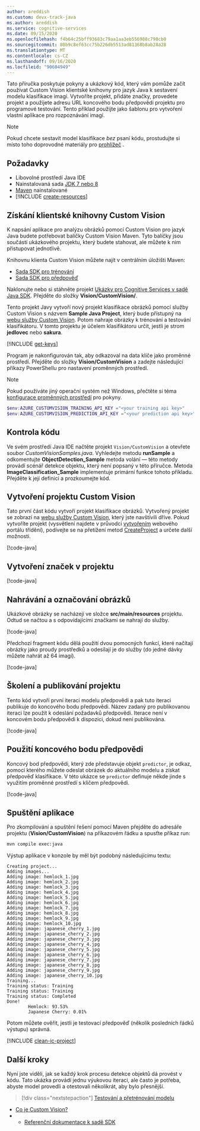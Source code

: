 ```yaml
---
author: areddish
ms.custom: devx-track-java
ms.author: areddish
ms.service: cognitive-services
ms.date: 09/15/2020
ms.openlocfilehash: f4b64c25bff93683c79aa1aa3eb556988c798cb0
ms.sourcegitcommit: 80b9c8ef63cc75b226db5513ad81368b8ab28a28
ms.translationtype: MT
ms.contentlocale: cs-CZ
ms.lasthandoff: 09/16/2020
ms.locfileid: "90604949"
---
```

Tato příručka poskytuje pokyny a ukázkový kód, který vám pomůže začít používat Custom Vision klientské knihovny pro jazyk Java k sestavení modelu klasifikace imagí. Vytvoříte projekt, přidáte značky, provedete projekt a použijete adresu URL koncového bodu předpovědi projektu pro programové testování. Tento příklad použijte jako šablonu pro vytvoření vlastní aplikace pro rozpoznávání imagí.

> [!NOTE]
> Pokud chcete sestavit model klasifikace _bez_ psaní kódu, prostudujte si místo toho doprovodné materiály pro [prohlížeč](../../getting-started-build-a-classifier.md) .

## <a name="prerequisites"></a>Požadavky

- Libovolné prostředí Java IDE
- Nainstalovaná sada [JDK 7 nebo 8](https://aka.ms/azure-jdks)
- [Maven](https://maven.apache.org/) nainstalované
- [!INCLUDE [create-resources](../../includes/create-resources.md)]

## <a name="get-the-custom-vision-client-library"></a>Získání klientské knihovny Custom Vision

K napsání aplikace pro analýzu obrázků pomocí Custom Vision pro jazyk Java budete potřebovat balíčky Custom Vision Maven. Tyto balíčky jsou součástí ukázkového projektu, který budete stahovat, ale můžete k nim přistupovat jednotlivě.

Knihovnu klienta Custom Vision můžete najít v centrálním úložišti Maven:

- [Sada SDK pro trénování](https://mvnrepository.com/artifact/com.microsoft.azure.cognitiveservices/azure-cognitiveservices-customvision-training)
- [Sada SDK pro předpověď](https://mvnrepository.com/artifact/com.microsoft.azure.cognitiveservices/azure-cognitiveservices-customvision-prediction)

Naklonujte nebo si stáhněte projekt [Ukázky pro Cognitive Services v sadě Java SDK](https://github.com/Azure-Samples/cognitive-services-java-sdk-samples/tree/master). Přejděte do složky **Vision/CustomVision/**.

Tento projekt Javy vytvoří nový projekt klasifikace obrázků pomocí služby Custom Vision s názvem __Sample Java Project__, který bude přístupný na [webu služby Custom Vision](https://customvision.ai/). Potom nahraje obrázky k trénování a testování klasifikátoru. V tomto projektu je účelem klasifikátoru určit, jestli je strom __jedlovec__ nebo __sakura__.

[!INCLUDE [get-keys](../../includes/get-keys.md)]

Program je nakonfigurován tak, aby odkazoval na data klíče jako proměnné prostředí. Přejděte do složky **Vision/CustomVision** a zadejte následující příkazy PowerShellu pro nastavení proměnných prostředí. 

> [!NOTE]
> Pokud používáte jiný operační systém než Windows, přečtěte si téma [konfigurace proměnných prostředí](https://docs.microsoft.com/azure/cognitive-services/cognitive-services-apis-create-account?tabs=multiservice%2Cwindows#configure-an-environment-variable-for-authentication) pro pokyny.

```powershell
$env:AZURE_CUSTOMVISION_TRAINING_API_KEY ="<your training api key>"
$env:AZURE_CUSTOMVISION_PREDICTION_API_KEY ="<your prediction api key>"
```

## <a name="examine-the-code"></a>Kontrola kódu

Ve svém prostředí Java IDE načtěte projekt `Vision/CustomVision` a otevřete soubor _CustomVisionSamples.java_. Vyhledejte metodu **runSample** a odkomentujte **ObjectDetection_Sample** metoda volání &mdash; této metody provádí scénář detekce objektu, který není popsaný v této příručce. Metoda **ImageClassification_Sample** implementuje primární funkce tohoto příkladu. Přejděte k její definici a prozkoumejte kód.

## <a name="create-a-custom-vision-project"></a>Vytvoření projektu Custom Vision

Tato první část kódu vytvoří projekt klasifikace obrázků. Vytvořený projekt se zobrazí na [webu služby Custom Vision](https://customvision.ai/), který jste navštívili dříve. Pokud vytvoříte projekt (vysvětlení najdete v průvodci [vytvořením](../../getting-started-build-a-classifier.md) webového portálu třídění), podívejte se na přetížení metod [CreateProject](https://docs.microsoft.com/java/api/com.microsoft.azure.cognitiveservices.vision.customvision.training.trainings.createproject?view=azure-java-stable#com_microsoft_azure_cognitiveservices_vision_customvision_training_Trainings_createProject_String_CreateProjectOptionalParameter_) a určete další možnosti.

[!code-java[](~/cognitive-services-java-sdk-samples/Vision/CustomVision/src/main/java/com/microsoft/azure/cognitiveservices/vision/customvision/samples/CustomVisionSamples.java?name=snippet_create)]

## <a name="create-tags-in-the-project"></a>Vytvoření značek v projektu

[!code-java[](~/cognitive-services-java-sdk-samples/Vision/CustomVision/src/main/java/com/microsoft/azure/cognitiveservices/vision/customvision/samples/CustomVisionSamples.java?name=snippet_tags)]

## <a name="upload-and-tag-images"></a>Nahrávání a označování obrázků

Ukázkové obrázky se nacházejí ve složce **src/main/resources** projektu. Odtud se načtou a s odpovídajícími značkami se nahrají do služby.

[!code-java[](~/cognitive-services-java-sdk-samples/Vision/CustomVision/src/main/java/com/microsoft/azure/cognitiveservices/vision/customvision/samples/CustomVisionSamples.java?name=snippet_upload)]

Předchozí fragment kódu dělá použití dvou pomocných funkcí, které načítají obrázky jako proudy prostředků a odesílají je do služby (do jedné dávky můžete nahrát až 64 imagí).

[!code-java[](~/cognitive-services-java-sdk-samples/Vision/CustomVision/src/main/java/com/microsoft/azure/cognitiveservices/vision/customvision/samples/CustomVisionSamples.java?name=snippet_helpers)]

## <a name="train-and-publish-the-project"></a>Školení a publikování projektu

Tento kód vytvoří první iteraci modelu předpovědi a pak tuto iteraci publikuje do koncového bodu předpovědi. Název zadaný pro publikovanou iteraci lze použít k odeslání požadavků předpovědi. Iterace není v koncovém bodu předpovědi k dispozici, dokud není publikována.

[!code-java[](~/cognitive-services-java-sdk-samples/Vision/CustomVision/src/main/java/com/microsoft/azure/cognitiveservices/vision/customvision/samples/CustomVisionSamples.java?name=snippet_train)]

## <a name="use-the-prediction-endpoint"></a>Použití koncového bodu předpovědi

Koncový bod předpovědi, který zde představuje objekt `predictor`, je odkaz, pomocí kterého můžete odeslat obrázek do aktuálního modelu a získat předpověď klasifikace. V této ukázce se `predictor` definuje někde jinde s využitím proměnné prostředí s klíčem předpovědi.

[!code-java[](~/cognitive-services-java-sdk-samples/Vision/CustomVision/src/main/java/com/microsoft/azure/cognitiveservices/vision/customvision/samples/CustomVisionSamples.java?name=snippet_predict)]

## <a name="run-the-application"></a>Spuštění aplikace

Pro zkompilování a spuštění řešení pomocí Maven přejděte do adresáře projektu (**Vision/CustomVision**) na příkazovém řádku a spusťte příkaz run:

```bash
mvn compile exec:java
```

Výstup aplikace v konzole by měl být podobný následujícímu textu:

```console
Creating project...
Adding images...
Adding image: hemlock_1.jpg
Adding image: hemlock_2.jpg
Adding image: hemlock_3.jpg
Adding image: hemlock_4.jpg
Adding image: hemlock_5.jpg
Adding image: hemlock_6.jpg
Adding image: hemlock_7.jpg
Adding image: hemlock_8.jpg
Adding image: hemlock_9.jpg
Adding image: hemlock_10.jpg
Adding image: japanese_cherry_1.jpg
Adding image: japanese_cherry_2.jpg
Adding image: japanese_cherry_3.jpg
Adding image: japanese_cherry_4.jpg
Adding image: japanese_cherry_5.jpg
Adding image: japanese_cherry_6.jpg
Adding image: japanese_cherry_7.jpg
Adding image: japanese_cherry_8.jpg
Adding image: japanese_cherry_9.jpg
Adding image: japanese_cherry_10.jpg
Training...
Training status: Training
Training status: Training
Training status: Completed
Done!
        Hemlock: 93.53%
        Japanese Cherry: 0.01%
```

Potom můžete ověřit, jestli je testovací předpověď (několik posledních řádků výstupu) správná.

[!INCLUDE [clean-ic-project](../../includes/clean-ic-project.md)]

## <a name="next-steps"></a>Další kroky

Nyní jste viděli, jak se každý krok procesu detekce objektů dá provést v kódu. Tato ukázka provádí jednu výukovou iteraci, ale často je potřeba, abyste model provedli a otestovali několikrát, aby bylo přesnější.

> [!div class="nextstepaction"]
> [Testování a přetrénování modelu](../../test-your-model.md)

* [Co je Custom Vision?](../../overview.md)
* * [Referenční dokumentace k sadě SDK](https://docs.microsoft.com/java/api/overview/azure/cognitiveservices/client/customvision?view=azure-java-stable)